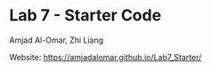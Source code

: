 # Lab 7 - Starter Code

Amjad Al-Omar, Zhi Liang

Website: https://amjadalomar.github.io/Lab7_Starter/
